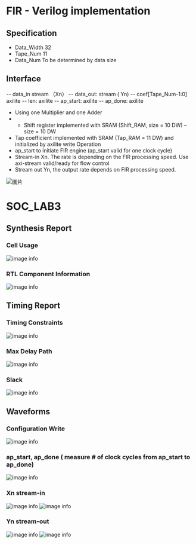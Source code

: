 # FIR - Verilog implementation
## Specification
- Data_Width  32
- Tape_Num    11
- Data_Num    To be determined by data size
## Interface
-- data_in  stream （Xn）
-- data_out: stream ( Yn)
-- coef[Tape_Num-1:0]  axilite
-- len: axilite
-- ap_start:  axilite
-- ap_done: axilite
- Using one Multiplier and one Adder
- - Shift register implemented with SRAM (Shift_RAM, size = 10 DW) – size = 10 DW
- Tap coefficient implemented with SRAM (Tap_RAM = 11 DW) and initialized by axilite write
Operation
- ap_start to initiate FIR engine (ap_start valid for one clock cycle)
- Stream-in Xn. The rate is depending on the FIR processing speed. Use axi-stream valid/ready for flow control
- Stream out Yn, the output rate depends on FIR processing speed.

![圖片](https://github.com/ZheChen-Bill/lab3_workbook/assets/88698677/b5413f7f-7840-4c4a-85b5-eb66905cc60e)
# SOC_LAB3
## Synthesis Report
### Cell Usage
![image info](Synthesis_Report/cell_usage.png)
### RTL Component Information
![image info](Synthesis_Report/RTL_comp_info.png)
## Timing Report
### Timing Constraints
![image info](Timing_Report/timing_cons.png)
### Max Delay Path
![image info](Timing_Report/max_delay_path.png)
### Slack
![image info](Timing_Report/slack.png)
## Waveforms
### Configuration Write
![image info](Waveforms/config_write.png)
### ap_start, ap_done ( measure # of clock cycles from ap_start to ap_done)
![image info](Waveforms/ap_signals.png)
### Xn stream-in
![image info](Waveforms/DinSin1.png)
![image info](Waveforms/DinSin2.png)
### Yn stream-out
![image info](Waveforms/DoutSout1.png)
![image info](Waveforms/DoutSout2.png)
